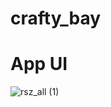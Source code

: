 # crafty_bay

# App UI

![rsz_all (1)](https://github.com/user-attachments/assets/4db3db0e-f1cd-49ce-a670-4c36efc63efd)

